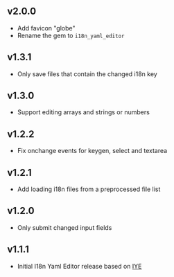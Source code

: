 ## v2.0.0
* Add favicon "globe"
* Rename the gem to `i18n_yaml_editor`

## v1.3.1
* Only save files that contain the changed i18n key

## v1.3.0
* Support editing arrays and strings or numbers

## v1.2.2
* Fix onchange events for keygen, select and textarea

## v1.2.1
* Add loading i18n files from a preprocessed file list

## v1.2.0
* Only submit changed input fields

## v1.1.1
* Initial I18n Yaml Editor release based on [IYE](https://github.com/firmafon/iye)
